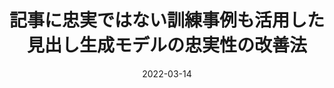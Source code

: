 ---
title: "記事に忠実ではない訓練事例も活用した見出し生成モデルの忠実性の改善法"
authors: 植木 滉一郎, <b>平岡 達也</b>, 岡崎 直観
collection: publications
category: nonref
date: 2022-03-14
venue: '言語処理学会第28回年次大会 (NLP2022), pp. 2002-2007'
paperurl: 'https://www.anlp.jp/proceedings/annual_meeting/2022/pdf_dir/D8-4.pdf'
en: 
award: 
---